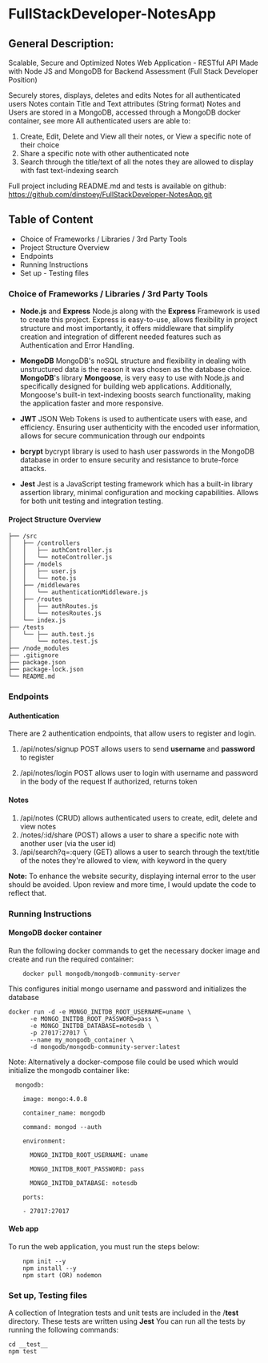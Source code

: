 # FullStackDeveloper-NotesApp

## General Description:
Scalable, Secure and Optimized Notes Web Application - RESTful API Made with Node JS and MongoDB for Backend Assessment (Full Stack Developer Position)

Securely stores, displays, deletes and edits Notes for all authenticated users
Notes contain Title and Text attributes (String format)
Notes and Users are stored in a MongoDB, accessed through a MongoDB docker container, see more 
All authenticated users are able to:
1) Create, Edit, Delete and View all their notes, or View a specific note of their choice
2) Share a specific note with other authenticated note
3) Search through the title/text of all the notes they are allowed to display with fast text-indexing search

Full project including README.md and tests is available on github:
https://github.com/dinstoey/FullStackDeveloper-NotesApp.git
## Table of Content

- Choice of Frameworks / Libraries / 3rd Party Tools
- Project Structure Overview
- Endpoints
- Running Instructions
- Set up - Testing files


### Choice of Frameworks / Libraries / 3rd Party Tools

- **Node.js** and **Express**
	 Node.js along with the **Express** Framework is used to create this project.
	Express is easy-to-use, allows flexibility in project structure and most importantly, it offers middleware that simplify creation and integration of different needed features such as Authentication and Error Handling.

- **MongoDB**
	MongoDB's noSQL structure and flexibility in dealing with unstructured data is the reason it was chosen as the database choice. **MongoDB**'s library **Mongoose**, is very easy to use with Node.js and specifically designed for building web applications. Additionally, Mongoose's built-in text-indexing boosts search functionality, making the application faster and more responsive.

- **JWT**
	JSON Web Tokens is used to authenticate users with ease, and efficiency. Ensuring user authenticity with the encoded user information, allows for secure communication through our endpoints

- **bcrypt**
	bycrypt library is used to hash user passwords in the MongoDB database in order to ensure security and resistance to brute-force attacks.

- **Jest**
	Jest is a JavaScript testing framework which has a built-in library assertion library, minimal configuration and mocking capabilities. Allows for both unit testing and integration testing.


#### Project Structure Overview
``` 
├── /src
│   ├── /controllers
│   │   ├── authController.js
│   │   └── noteController.js
│   ├── /models
│   │   ├── user.js
│   │   └── note.js
│   ├── /middlewares
│   │   └── authenticationMiddleware.js
│   ├── /routes
│   │   ├── authRoutes.js
│   │   └── notesRoutes.js
│   └── index.js
├── /tests
│   └── ├── auth.test.js
│       └── notes.test.js
├── /node_modules
├── .gitignore
├── package.json
├── package-lock.json
└── README.md

```

### Endpoints

#### Authentication
There are 2 authentication endpoints, that allow users to register and login.
1) /api/notes/signup
	POST allows users to send **username** and **password** to register
	
2) /api/notes/login
	POST allows user to login with username and password in the body of the request
	If authorized, returns token
#### Notes

1) /api/notes (CRUD)
		allows authenticated users to create, edit, delete and view notes
2) /notes/:id/share (POST)
		allows a user to share a specific note with another user (via the user id)
1) /api/search?q=:query (GET)
		allows a user to search through the text/title of the notes they're allowed to view, with keyword in the query

**Note:** To enhance the website security, displaying internal error to the user should be avoided. Upon review and more time, I would update the code to reflect that.

### Running Instructions

#### MongoDB docker container
Run the following docker commands to get the necessary docker image and create and run the required container:
```
	docker pull mongodb/mongodb-community-server
```
This configures initial mongo username and password and initializes the database 
```
docker run -d -e MONGO_INITDB_ROOT_USERNAME=uname \
	  -e MONGO_INITDB_ROOT_PASSWORD=pass \
	  -e MONGO_INITDB_DATABASE=notesdb \
	  -p 27017:27017 \
	  --name my_mongodb_container \
	  -d mongodb/mongodb-community-server:latest
```

Note: Alternatively a docker-compose file could be used which would initialize the mongodb container like:
```
  mongodb:

    image: mongo:4.0.8

    container_name: mongodb

    command: mongod --auth

    environment:

      MONGO_INITDB_ROOT_USERNAME: uname

      MONGO_INITDB_ROOT_PASSWORD: pass

      MONGO_INITDB_DATABASE: notesdb

    ports:

    - 27017:27017
```
#### Web app

To run the web application, you must run the steps below:
```
	npm init --y
	npm install --y
	npm start (OR) nodemon
```
### Set up, Testing files

A collection of Integration tests and unit tests are included in the /__test__ directory.
These tests are written using **Jest**
You can run all the tests by running the following commands:

```
cd __test__
npm test
```